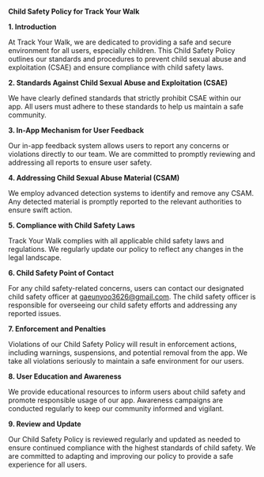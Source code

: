 **Child Safety Policy for Track Your Walk**

**1. Introduction**

At Track Your Walk, we are dedicated to providing a safe and secure environment for all users, especially children. This Child Safety Policy outlines our standards and procedures to prevent child sexual abuse and exploitation (CSAE) and ensure compliance with child safety laws.

**2. Standards Against Child Sexual Abuse and Exploitation (CSAE)**

We have clearly defined standards that strictly prohibit CSAE within our app. All users must adhere to these standards to help us maintain a safe community.

**3. In-App Mechanism for User Feedback**

Our in-app feedback system allows users to report any concerns or violations directly to our team. We are committed to promptly reviewing and addressing all reports to ensure user safety.

**4. Addressing Child Sexual Abuse Material (CSAM)**

We employ advanced detection systems to identify and remove any CSAM. Any detected material is promptly reported to the relevant authorities to ensure swift action.

**5. Compliance with Child Safety Laws**

Track Your Walk complies with all applicable child safety laws and regulations. We regularly update our policy to reflect any changes in the legal landscape.

**6. Child Safety Point of Contact**

For any child safety-related concerns, users can contact our designated child safety officer at gaeunyoo3626@gmail.com. The child safety officer is responsible for overseeing our child safety efforts and addressing any reported issues.

**7. Enforcement and Penalties**

Violations of our Child Safety Policy will result in enforcement actions, including warnings, suspensions, and potential removal from the app. We take all violations seriously to maintain a safe environment for our users.

**8. User Education and Awareness**

We provide educational resources to inform users about child safety and promote responsible usage of our app. Awareness campaigns are conducted regularly to keep our community informed and vigilant.

**9. Review and Update**

Our Child Safety Policy is reviewed regularly and updated as needed to ensure continued compliance with the highest standards of child safety. We are committed to adapting and improving our policy to provide a safe experience for all users.
